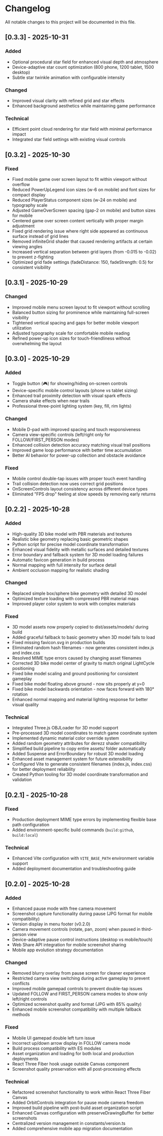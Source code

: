 # Changelog

All notable changes to this project will be documented in this file.

## [0.3.3] - 2025-10-31

### Added
- Optional procedural star field for enhanced visual depth and atmosphere
- Device-adaptive star count optimization (800 phone, 1200 tablet, 1500 desktop)
- Subtle star twinkle animation with configurable intensity

### Changed
- Improved visual clarity with refined grid and star effects
- Enhanced background aesthetics while maintaining game performance

### Technical
- Efficient point cloud rendering for star field with minimal performance impact
- Integrated star field settings with existing visual controls

## [0.3.2] - 2025-10-30

### Fixed
- Fixed mobile game over screen layout to fit within viewport without overflow
- Reduced PowerUpLegend icon sizes (w-6 on mobile) and font sizes for compact display
- Reduced PlayerStatus component sizes (w-24 on mobile) and typography scale
- Adjusted GameOverScreen spacing (gap-2 on mobile) and button sizes for mobile
- Centered game over screen content vertically with proper margin adjustment
- Fixed grid rendering issue where right side appeared as continuous surface instead of grid lines
- Removed infiniteGrid shader that caused rendering artifacts at certain viewing angles
- Increased vertical separation between grid layers (from -0.015 to -0.02) to prevent z-fighting
- Optimized grid fade settings (fadeDistance: 150, fadeStrength: 0.5) for consistent visibility

## [0.3.1] - 2025-10-29

### Changed
- Improved mobile menu screen layout to fit viewport without scrolling
- Balanced button sizing for prominence while maintaining full-screen visibility
- Tightened vertical spacing and gaps for better mobile viewport utilization
- Adjusted typography scale for comfortable mobile reading
- Refined power-up icon sizes for touch-friendliness without overwhelming the layout

## [0.3.0] - 2025-10-29

### Added
- Toggle button (🎮) for showing/hiding on-screen controls
- Device-specific mobile control layouts (phone vs tablet sizing)
- Enhanced trail proximity detection with visual spark effects
- Camera shake effects when near trails
- Professional three-point lighting system (key, fill, rim lights)

### Changed
- Mobile D-pad with improved spacing and touch responsiveness
- Camera view-specific controls (left/right only for FOLLOW/FIRST_PERSON modes)
- Enhanced collision detection accuracy matching visual trail positions
- Improved game loop performance with better time accumulation
- Better AI behavior for power-up collection and obstacle avoidance

### Fixed
- Mobile control double-tap issues with proper touch event handling
- Trail collision detection now uses correct grid positions
- OnScreenControls layout consistency across different device types
- Eliminated "FPS drop" feeling at slow speeds by removing early returns

## [0.2.2] - 2025-10-28

### Added
- High-quality 3D bike model with PBR materials and textures
- Realistic bike geometry replacing basic geometric shapes
- Python script for precise model coordinate transformation
- Enhanced visual fidelity with metallic surfaces and detailed textures
- Error boundary and fallback system for 3D model loading failures
- Automatic favicon generation in build process
- Normal mapping with full intensity for surface detail
- Ambient occlusion mapping for realistic shading

### Changed
- Replaced simple box/sphere bike geometry with detailed 3D model
- Optimized texture loading with compressed PBR material maps
- Improved player color system to work with complex materials

### Fixed
- 3D model assets now properly copied to dist/assets/models/ during build
- Added graceful fallback to basic geometry when 3D model fails to load
- Fixed missing favicon.svg in production builds
- Eliminated random hash filenames - now generates consistent index.js and index.css
- Resolved MIME type errors caused by changing asset filenames
- Corrected 3D bike model center of gravity to match original LightCycle positioning
- Fixed bike model scaling and ground positioning for consistent gameplay
- Fixed bike model floating above ground - now sits properly at y=0
- Fixed bike model backwards orientation - now faces forward with 180° rotation
- Enhanced normal mapping and material lighting response for better visual quality

### Technical
- Integrated Three.js OBJLoader for 3D model support
- Pre-processed 3D model coordinates to match game coordinate system
- Implemented dynamic material color override system
- Added random geometry attributes for derezz shader compatibility
- Simplified build pipeline to copy entire assets/ folder automatically
- Added Suspense and ErrorBoundary for robust 3D model loading
- Enhanced asset management system for future extensibility
- Configured Vite to generate consistent filenames (index.js, index.css) for better deployment reliability
- Created Python tooling for 3D model coordinate transformation and validation

## [0.2.1] - 2025-10-28

### Fixed
- Production deployment MIME type errors by implementing flexible base path configuration
- Added environment-specific build commands (`build:github`, `build:local`)

### Technical
- Enhanced Vite configuration with `VITE_BASE_PATH` environment variable support
- Added deployment documentation and troubleshooting guide

## [0.2.0] - 2025-10-28

### Added
- Enhanced pause mode with free camera movement
- Screenshot capture functionality during pause (JPG format for mobile compatibility)
- Version display in menu footer (v0.2.0)
- Camera movement controls (rotate, pan, zoom) when paused in third-person view
- Device-adaptive pause control instructions (desktop vs mobile/touch)
- Web Share API integration for mobile screenshot sharing
- Mobile app evolution strategy documentation

### Changed
- Removed blurry overlay from pause screen for cleaner experience
- Restricted camera view switching during active gameplay to prevent conflicts
- Improved mobile gamepad controls to prevent double-tap issues
- Updated FOLLOW and FIRST_PERSON camera modes to show only left/right controls
- Optimized screenshot quality and format (JPG with 85% quality)
- Enhanced mobile screenshot compatibility with multiple fallback methods

### Fixed
- Mobile UI gamepad double left turn issue
- Incorrect up/down arrow display in FOLLOW camera mode
- Build process compatibility with ES modules
- Asset organization and loading for both local and production deployments
- React Three Fiber hook usage outside Canvas component
- Screenshot quality preservation with all post-processing effects

### Technical
- Refactored screenshot functionality to work within React Three Fiber Canvas
- Added OrbitControls integration for pause mode camera freedom
- Improved build pipeline with post-build asset organization script
- Enhanced Canvas configuration with preserveDrawingBuffer for better screenshots
- Centralized version management in constants/version.ts
- Added comprehensive mobile app migration documentation

